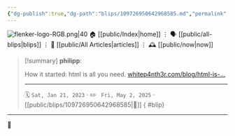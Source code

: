 ```yaml
---
{"dg-publish":true,"dg-path":"blips/109726950642968585.md","permalink":"/blips/109726950642968585/","title":"philipp on mastodon @ 2023-01-21"}
---
```



<div class="transclusion internal-embed is-loaded"><div class="markdown-embed">




![flenker-logo-RGB.png|40](/img/user/attachments/flenker-logo-RGB.png)
🏠 [[public/Index\|home]]  ⋮ 🗣️ [[public/all-blips\|blips]] ⋮  📝 [[public/All Articles\|articles]]  ⋮ 🕰️ [[public/now\|now]]


</div></div>


> [!summary] **philipp**:
>
> How it started: html is all you need. [whitep4nth3r.com/blog/html-is-…](https://whitep4nth3r.com/blog/html-is-all-you-need-to-make-a-website/)
> - - -
>
> 🗓️ <code>Sat, Jan 21, 2023</code>  · ✏️ <code> Fri, May 2, 2025</code>  · [[public/blips/109726950642968585\|🔗]]
{ #blip}


- - -

 👾
